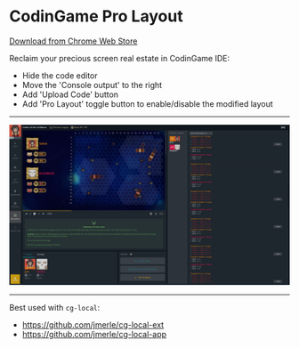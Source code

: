 # CodinGame Pro Layout
[Download from Chrome Web Store](https://chromewebstore.google.com/detail/fleeplnobejocpmlphmbhlnhnimoglpa)

Reclaim your precious screen real estate in CodinGame IDE:
* Hide the code editor
* Move the 'Console output' to the right
* Add 'Upload Code' button
* Add 'Pro Layout' toggle button to enable/disable the modified layout

---

![screenshot](images/screenshot3.png)

---

Best used with `cg-local`:
* https://github.com/jmerle/cg-local-ext
* https://github.com/jmerle/cg-local-app
